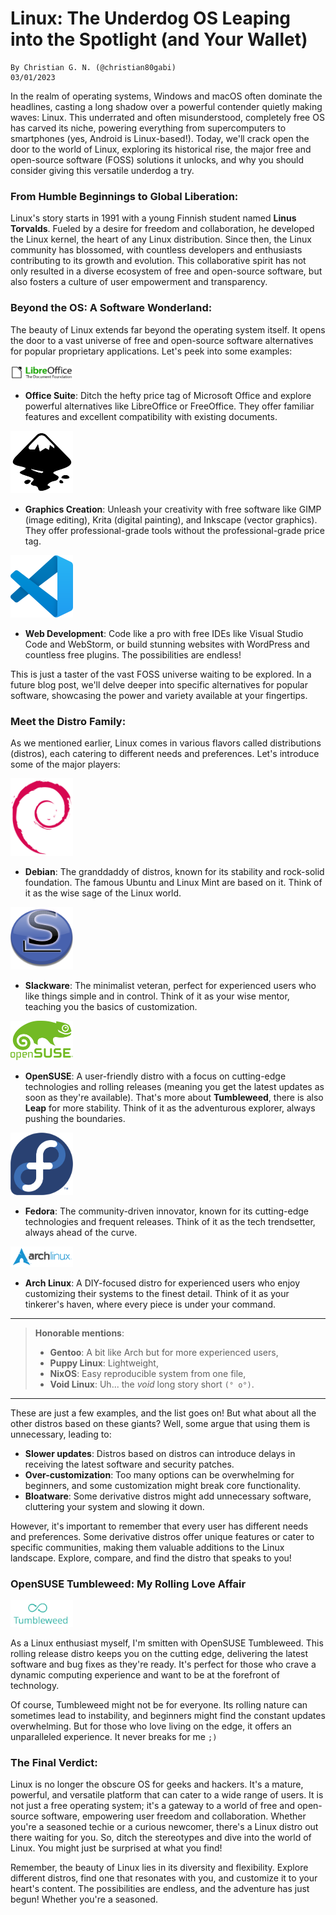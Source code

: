 # Linux: The Underdog OS Leaping into the Spotlight (and Your Wallet)

    By Christian G. N. (@christian80gabi)
    03/01/2023

In the realm of operating systems, Windows and macOS often dominate the headlines, casting a long shadow over a powerful contender quietly making waves: Linux. This underrated and often misunderstood, completely free OS has carved its niche, powering everything from supercomputers to smartphones (yes, Android is Linux-based!). Today, we'll crack open the door to the world of Linux, exploring its historical rise, the major free and open-source software (FOSS) solutions it unlocks, and why you should consider giving this versatile underdog a try.

### From Humble Beginnings to Global Liberation:

Linux's story starts in 1991 with a young Finnish student named **Linus Torvalds**. Fueled by a desire for freedom and collaboration, he developed the Linux kernel, the heart of any Linux distribution. Since then, the Linux community has blossomed, with countless developers and enthusiasts contributing to its growth and evolution. This collaborative spirit has not only resulted in a diverse ecosystem of free and open-source software, but also fosters a culture of user empowerment and transparency.

### Beyond the OS: A Software Wonderland:

The beauty of Linux extends far beyond the operating system itself. It opens the door to a vast universe of free and open-source software alternatives for popular proprietary applications. Let's peek into some examples:

![LibreOffice_Logo](assets/svg/LibreOffice_Logo.svg "LibreOffice logo")
* **Office Suite**: Ditch the hefty price tag of Microsoft Office and explore powerful alternatives like LibreOffice or FreeOffice. They offer familiar features and excellent compatibility with existing documents.

![Inkscape_Logo](assets/svg/Inkscape_Logo.svg "Inkscape logo")
* **Graphics Creation**: Unleash your creativity with free software like GIMP (image editing), Krita (digital painting), and Inkscape (vector graphics). They offer professional-grade tools without the professional-grade price tag.

![Visual_Studio_Code_Logo](assets/svg/Visual_Studio_Code_Logo.svg "Visual Studio Code logo")
* **Web Development**: Code like a pro with free IDEs like Visual Studio Code and WebStorm, or build stunning websites with WordPress and countless free plugins. The possibilities are endless!

This is just a taster of the vast FOSS universe waiting to be explored. In a future blog post, we'll delve deeper into specific alternatives for popular software, showcasing the power and variety available at your fingertips.

### Meet the Distro Family:

As we mentioned earlier, Linux comes in various flavors called distributions (distros), each catering to different needs and preferences. Let's introduce some of the major players:

![Debian_Logo](assets/svg/Debian_Logo.svg "Debian logo")
* **Debian**: The granddaddy of distros, known for its stability and rock-solid foundation. The famous Ubuntu and Linux Mint are based on it. Think of it as the wise sage of the Linux world.

![Slackware_Logo](assets/svg/Slackware_logo.svg "Slackware logo")
* **Slackware**: The minimalist veteran, perfect for experienced users who like things simple and in control. Think of it as your wise mentor, teaching you the basics of customization.

![OpenSUSE_Logo](assets/svg/OpenSUSE_Logo.svg "OpenSUSE logo")
* **OpenSUSE**: A user-friendly distro with a focus on cutting-edge technologies and rolling releases (meaning you get the latest updates as soon as they're available). That's more about **Tumbleweed**, there is also **Leap** for more stability. Think of it as the adventurous explorer, always pushing the boundaries.

![Fedora_Logo](assets/svg/Fedora_logo.svg "Fedora logo")
* **Fedora**: The community-driven innovator, known for its cutting-edge technologies and frequent releases. Think of it as the tech trendsetter, always ahead of the curve.

![Arch_Linux_Logo](assets/svg/Archlinux_Logo_Dark.svg "Arch Linux logo")
* **Arch Linux**: A DIY-focused distro for experienced users who enjoy customizing their systems to the finest detail. Think of it as your tinkerer's haven, where every piece is under your command.

---

> **Honorable mentions**: 
> * **Gentoo**: A bit like Arch but for more experienced users,
> * **Puppy Linux**: Lightweight, 
> * **NixOS**: Easy reproducible system from one file, 
> * **Void Linux**: Uh... the *void* long story short `(° o°)`.

----

These are just a few examples, and the list goes on! But what about all the other distros based on these giants? Well, some argue that using them is unnecessary, leading to:

* **Slower updates**: Distros based on distros can introduce delays in receiving the latest software and security patches.
* **Over-customization**: Too many options can be overwhelming for beginners, and some customization might break core functionality.
* **Bloatware**: Some derivative distros might add unnecessary software, cluttering your system and slowing it down.

However, it's important to remember that every user has different needs and preferences. Some derivative distros offer unique features or cater to specific communities, making them valuable additions to the Linux landscape. Explore, compare, and find the distro that speaks to you!

### OpenSUSE Tumbleweed: My Rolling Love Affair

![OpenSUSE_Tumbleweed_Logo](assets/svg/OpenSUSE_Tumbleweed_Green_Logo.svg "OpenSUSE Tumbleweed logo")

As a Linux enthusiast myself, I'm smitten with OpenSUSE Tumbleweed. This rolling release distro keeps you on the cutting edge, delivering the latest software and bug fixes as they're ready. It's perfect for those who crave a dynamic computing experience and want to be at the forefront of technology.

Of course, Tumbleweed might not be for everyone. Its rolling nature can sometimes lead to instability, and beginners might find the constant updates overwhelming. But for those who love living on the edge, it offers an unparalleled experience. It never breaks for me `;)`

### The Final Verdict:

Linux is no longer the obscure OS for geeks and hackers. It's a mature, powerful, and versatile platform that can cater to a wide range of users. It is not just a free operating system; it's a gateway to a world of free and open-source software, empowering user freedom and collaboration. Whether you're a seasoned techie or a curious newcomer, there's a Linux distro out there waiting for you. So, ditch the stereotypes and dive into the world of Linux. You might just be surprised at what you find!

Remember, the beauty of Linux lies in its diversity and flexibility. Explore different distros, find one that resonates with you, and customize it to your heart's content. The possibilities are endless, and the adventure has just begun! Whether you're a seasoned.

<div hidden>
    <style>
        img[alt=LibreOffice_Logo] { width: 100px; }
        img[alt=Inkscape_Logo] { width: 100px; }
        img[alt=Visual_Studio_Code_Logo] { width: 100px; }
        img[alt=Debian_Logo] { width: 100px; }
        img[alt=Slackware_Logo] { width: 100px; }
        img[alt=OpenSUSE_Logo] { width: 100px; }
        img[alt=Fedora_Logo] { width: 100px; }
        img[alt=Arch_Linux_Logo] { width: 100px; }
        img[alt=OpenSUSE_Tumbleweed_Logo] { width: 100px; }
    </style>
</div>